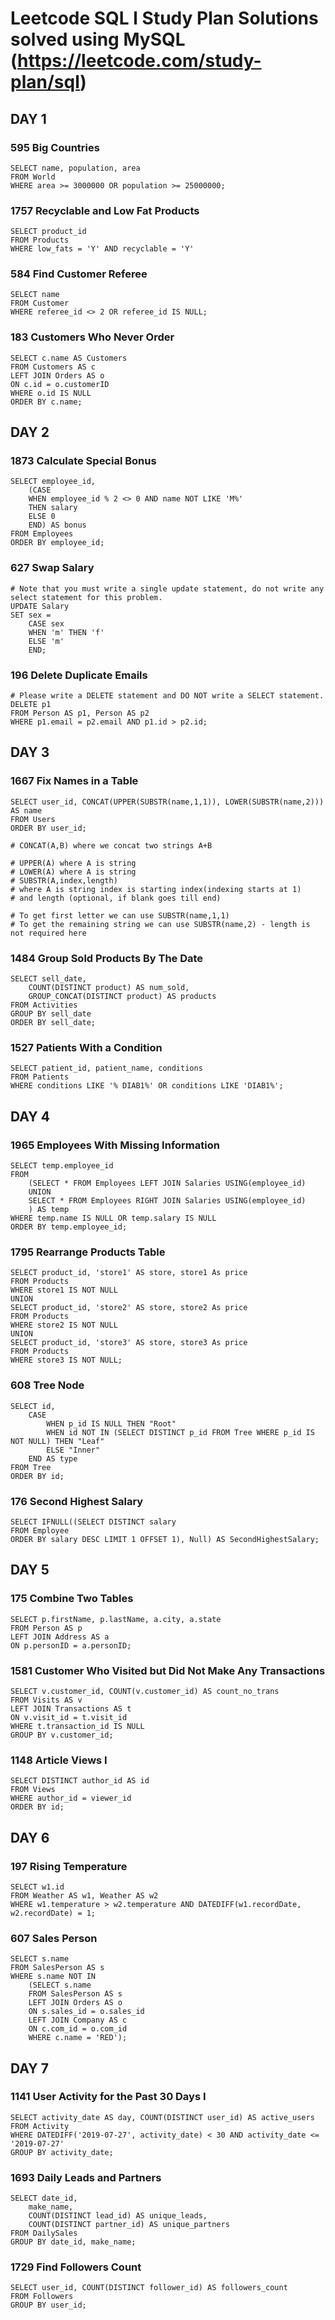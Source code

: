 
# Leetcode SQL l Study Plan Solutions solved using MySQL (https://leetcode.com/study-plan/sql)

## DAY 1

### 595 Big Countries
```MySQL
SELECT name, population, area
FROM World
WHERE area >= 3000000 OR population >= 25000000;
```
### 1757 Recyclable and Low Fat Products
```MySQL
SELECT product_id
FROM Products
WHERE low_fats = 'Y' AND recyclable = 'Y'
```
### 584 Find Customer Referee
```MySQL
SELECT name
FROM Customer
WHERE referee_id <> 2 OR referee_id IS NULL;
```
### 183 Customers Who Never Order
```MySQL
SELECT c.name AS Customers
FROM Customers AS c
LEFT JOIN Orders AS o
ON c.id = o.customerID
WHERE o.id IS NULL
ORDER BY c.name;
```

## DAY 2

### 1873 Calculate Special Bonus
```MySQL
SELECT employee_id, 
    (CASE 
    WHEN employee_id % 2 <> 0 AND name NOT LIKE 'M%'
    THEN salary
    ELSE 0 
    END) AS bonus
FROM Employees
ORDER BY employee_id;
```
### 627 Swap Salary
```MySQL
# Note that you must write a single update statement, do not write any select statement for this problem.
UPDATE Salary
SET sex =  
    CASE sex
    WHEN 'm' THEN 'f'
    ELSE 'm'
    END;
```
### 196 Delete Duplicate Emails
```MySQL
# Please write a DELETE statement and DO NOT write a SELECT statement.
DELETE p1
FROM Person AS p1, Person AS p2
WHERE p1.email = p2.email AND p1.id > p2.id;
```
## DAY 3

### 1667 Fix Names in a Table
```MySQL
SELECT user_id, CONCAT(UPPER(SUBSTR(name,1,1)), LOWER(SUBSTR(name,2))) AS name
FROM Users
ORDER BY user_id;

# CONCAT(A,B) where we concat two strings A+B

# UPPER(A) where A is string
# LOWER(A) where A is string
# SUBSTR(A,index,length) 
# where A is string index is starting index(indexing starts at 1) 
# and length (optional, if blank goes till end)

# To get first letter we can use SUBSTR(name,1,1)
# To get the remaining string we can use SUBSTR(name,2) - length is not required here
```
### 1484 Group Sold Products By The Date
```MySQL
SELECT sell_date, 
    COUNT(DISTINCT product) AS num_sold,  
    GROUP_CONCAT(DISTINCT product) AS products
FROM Activities
GROUP BY sell_date
ORDER BY sell_date;
```
### 1527 Patients With a Condition
```MySQL
SELECT patient_id, patient_name, conditions
FROM Patients
WHERE conditions LIKE '% DIAB1%' OR conditions LIKE 'DIAB1%';
```
## DAY 4

### 1965 Employees With Missing Information
```MySQL
SELECT temp.employee_id
FROM
    (SELECT * FROM Employees LEFT JOIN Salaries USING(employee_id)
    UNION
    SELECT * FROM Employees RIGHT JOIN Salaries USING(employee_id)
    ) AS temp
WHERE temp.name IS NULL OR temp.salary IS NULL
ORDER BY temp.employee_id;
```
### 1795 Rearrange Products Table
```MySQL
SELECT product_id, 'store1' AS store, store1 As price
FROM Products
WHERE store1 IS NOT NULL
UNION
SELECT product_id, 'store2' AS store, store2 As price
FROM Products
WHERE store2 IS NOT NULL
UNION
SELECT product_id, 'store3' AS store, store3 As price
FROM Products
WHERE store3 IS NOT NULL;
```
### 608 Tree Node
```MySQL
SELECT id, 
    CASE
        WHEN p_id IS NULL THEN "Root"
        WHEN id NOT IN (SELECT DISTINCT p_id FROM Tree WHERE p_id IS NOT NULL) THEN "Leaf"
        ELSE "Inner"
    END AS type
FROM Tree
ORDER BY id;
```
### 176 Second Highest Salary
```MySQL
SELECT IFNULL((SELECT DISTINCT salary 
FROM Employee
ORDER BY salary DESC LIMIT 1 OFFSET 1), Null) AS SecondHighestSalary;
```

## DAY 5

### 175 Combine Two Tables
```MySQL
SELECT p.firstName, p.lastName, a.city, a.state
FROM Person AS p
LEFT JOIN Address AS a
ON p.personID = a.personID;
```

### 1581 Customer Who Visited but Did Not Make Any Transactions
```MySQL
SELECT v.customer_id, COUNT(v.customer_id) AS count_no_trans
FROM Visits AS v 
LEFT JOIN Transactions AS t 
ON v.visit_id = t.visit_id
WHERE t.transaction_id IS NULL
GROUP BY v.customer_id;
```

### 1148 Article Views I
```MySQL
SELECT DISTINCT author_id AS id
FROM Views
WHERE author_id = viewer_id
ORDER BY id;
```
## DAY 6

### 197 Rising Temperature
```MySQL
SELECT w1.id
FROM Weather AS w1, Weather AS w2 
WHERE w1.temperature > w2.temperature AND DATEDIFF(w1.recordDate, w2.recordDate) = 1;
```

### 607 Sales Person
```MySQL
SELECT s.name
FROM SalesPerson AS s
WHERE s.name NOT IN
    (SELECT s.name
    FROM SalesPerson AS s 
    LEFT JOIN Orders AS o 
    ON s.sales_id = o.sales_id
    LEFT JOIN Company AS c 
    ON c.com_id = o.com_id
    WHERE c.name = 'RED');
```
## DAY 7

### 1141 User Activity for the Past 30 Days I
```MySQL
SELECT activity_date AS day, COUNT(DISTINCT user_id) AS active_users
FROM Activity
WHERE DATEDIFF('2019-07-27', activity_date) < 30 AND activity_date <= '2019-07-27'
GROUP BY activity_date;
```
### 1693 Daily Leads and Partners
```MySQL
SELECT date_id, 
    make_name, 
    COUNT(DISTINCT lead_id) AS unique_leads, 
    COUNT(DISTINCT partner_id) AS unique_partners
FROM DailySales
GROUP BY date_id, make_name;
```
### 1729 Find Followers Count
```MySQL
SELECT user_id, COUNT(DISTINCT follower_id) AS followers_count
FROM Followers
GROUP BY user_id;
```
